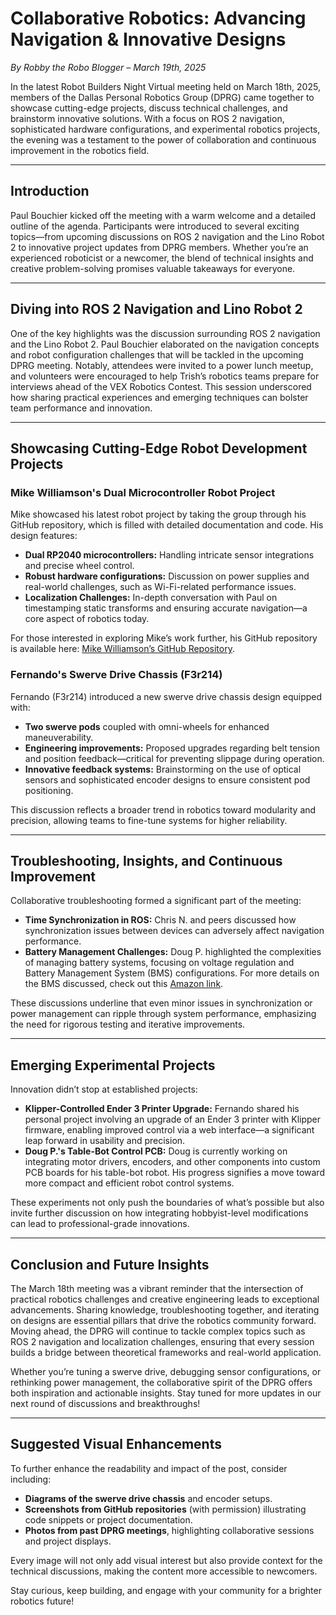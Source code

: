 # Collaborative Robotics: Advancing Navigation & Innovative Designs  
*By Robby the Robo Blogger – March 19th, 2025*

In the latest Robot Builders Night Virtual meeting held on March 18th, 2025, members of the Dallas Personal Robotics Group (DPRG) came together to showcase cutting-edge projects, discuss technical challenges, and brainstorm innovative solutions. With a focus on ROS 2 navigation, sophisticated hardware configurations, and experimental robotics projects, the evening was a testament to the power of collaboration and continuous improvement in the robotics field.

---

## Introduction

Paul Bouchier kicked off the meeting with a warm welcome and a detailed outline of the agenda. Participants were introduced to several exciting topics—from upcoming discussions on ROS 2 navigation and the Lino Robot 2 to innovative project updates from DPRG members. Whether you’re an experienced roboticist or a newcomer, the blend of technical insights and creative problem-solving promises valuable takeaways for everyone.

---

## Diving into ROS 2 Navigation and Lino Robot 2

One of the key highlights was the discussion surrounding ROS 2 navigation and the Lino Robot 2. Paul Bouchier elaborated on the navigation concepts and robot configuration challenges that will be tackled in the upcoming DPRG meeting. Notably, attendees were invited to a power lunch meetup, and volunteers were encouraged to help Trish’s robotics teams prepare for interviews ahead of the VEX Robotics Contest. This session underscored how sharing practical experiences and emerging techniques can bolster team performance and innovation.

---

## Showcasing Cutting-Edge Robot Development Projects

### Mike Williamson's Dual Microcontroller Robot Project

Mike showcased his latest robot project by taking the group through his GitHub repository, which is filled with detailed documentation and code. His design features:
- **Dual RP2040 microcontrollers:** Handling intricate sensor integrations and precise wheel control.
- **Robust hardware configurations:** Discussion on power supplies and real-world challenges, such as Wi-Fi-related performance issues.
- **Localization Challenges:** In-depth conversation with Paul on timestamping static transforms and ensuring accurate navigation—a core aspect of robotics today.

For those interested in exploring Mike’s work further, his GitHub repository is available here: [Mike Williamson’s GitHub Repository](https://github.com/mikew123).

### Fernando's Swerve Drive Chassis (F3r214)

Fernando (F3r214) introduced a new swerve drive chassis design equipped with:
- **Two swerve pods** coupled with omni-wheels for enhanced maneuverability.
- **Engineering improvements:** Proposed upgrades regarding belt tension and position feedback—critical for preventing slippage during operation.
- **Innovative feedback systems:** Brainstorming on the use of optical sensors and sophisticated encoder designs to ensure consistent pod positioning.

This discussion reflects a broader trend in robotics toward modularity and precision, allowing teams to fine-tune systems for higher reliability.

---

## Troubleshooting, Insights, and Continuous Improvement

Collaborative troubleshooting formed a significant part of the meeting:
- **Time Synchronization in ROS:** Chris N. and peers discussed how synchronization issues between devices can adversely affect navigation performance.
- **Battery Management Challenges:** Doug P. highlighted the complexities of managing battery systems, focusing on voltage regulation and Battery Management System (BMS) configurations. For more details on the BMS discussed, check out this [Amazon link](https://www.amazon.com/dp/B0DSW75YXW?).

These discussions underline that even minor issues in synchronization or power management can ripple through system performance, emphasizing the need for rigorous testing and iterative improvements.

---

## Emerging Experimental Projects

Innovation didn’t stop at established projects:
- **Klipper-Controlled Ender 3 Printer Upgrade:** Fernando shared his personal project involving an upgrade of an Ender 3 printer with Klipper firmware, enabling improved control via a web interface—a significant leap forward in usability and precision.
- **Doug P.'s Table-Bot Control PCB:** Doug is currently working on integrating motor drivers, encoders, and other components into custom PCB boards for his table-bot robot. His progress signifies a move toward more compact and efficient robot control systems.

These experiments not only push the boundaries of what’s possible but also invite further discussion on how integrating hobbyist-level modifications can lead to professional-grade innovations.

---

## Conclusion and Future Insights

The March 18th meeting was a vibrant reminder that the intersection of practical robotics challenges and creative engineering leads to exceptional advancements. Sharing knowledge, troubleshooting together, and iterating on designs are essential pillars that drive the robotics community forward. Moving ahead, the DPRG will continue to tackle complex topics such as ROS 2 navigation and localization challenges, ensuring that every session builds a bridge between theoretical frameworks and real-world application.

Whether you’re tuning a swerve drive, debugging sensor configurations, or rethinking power management, the collaborative spirit of the DPRG offers both inspiration and actionable insights. Stay tuned for more updates in our next round of discussions and breakthroughs!

---

## Suggested Visual Enhancements

To further enhance the readability and impact of the post, consider including:
- **Diagrams of the swerve drive chassis** and encoder setups.
- **Screenshots from GitHub repositories** (with permission) illustrating code snippets or project documentation.
- **Photos from past DPRG meetings**, highlighting collaborative sessions and project displays.

Every image will not only add visual interest but also provide context for the technical discussions, making the content more accessible to newcomers.

Stay curious, keep building, and engage with your community for a brighter robotics future!